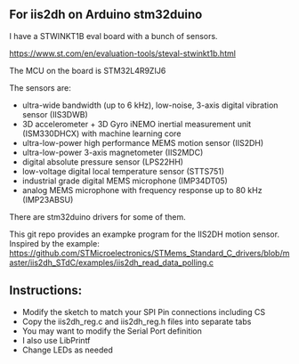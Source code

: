 ## For iis2dh on Arduino stm32duino

I have a STWINKT1B eval board with a bunch of sensors. 

https://www.st.com/en/evaluation-tools/steval-stwinkt1b.html

The MCU on the board is STM32L4R9ZIJ6

The sensors are:
- ultra-wide bandwidth (up to 6 kHz), low-noise, 3-axis digital vibration sensor (IIS3DWB)
- 3D accelerometer + 3D Gyro iNEMO inertial measurement unit (ISM330DHCX) with machine learning core
- ultra-low-power high performance MEMS motion sensor (IIS2DH)
- ultra-low-power 3-axis magnetometer (IIS2MDC)
- digital absolute pressure sensor (LPS22HH)
- low-voltage digital local temperature sensor (STTS751)
- industrial grade digital MEMS microphone (IMP34DT05)
- analog MEMS microphone with frequency response up to 80 kHz (IMP23ABSU)

There are stm32duino drivers for some of them. 

This git repo provides an exampke program for the IIS2DH motion sensor. Inspired by 
the example: 
https://github.com/STMicroelectronics/STMems_Standard_C_drivers/blob/master/iis2dh_STdC/examples/iis2dh_read_data_polling.c

## Instructions:
- Modify the sketch to match your SPI Pin connections including CS
- Copy the iis2dh_reg.c and iis2dh_reg.h files into separate tabs
- You may want to modify the Serial Port definition
- I also use LibPrintf
- Change LEDs as needed
